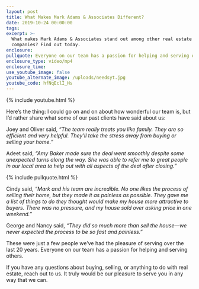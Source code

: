 ```yaml
---
layout: post
title: What Makes Mark Adams & Associates Different?
date: 2019-10-24 00:00:00
tags:
excerpt: >-
  What makes Mark Adams & Associates stand out among other real estate
  companies? Find out today.
enclosure:
pullquote: Everyone on our team has a passion for helping and serving others.
enclosure_type: video/mp4
enclosure_time:
use_youtube_image: false
youtube_alternate_image: /uploads/needsyt.jpg
youtube_code: hfNqEclI_Hs
---
```


{% include youtube.html %}

Here’s the thing: I could go on and on about how wonderful our team is, but I’d rather share what some of our past clients have said about us:

Joey and Oliver said, *“The team really treats you like family. They are so efficient and very helpful. They’ll take the stress away from buying or selling your home.”*

Adeet said, *“Amy Baker made sure the deal went smoothly despite some unexpected turns along the way. She was able to refer me to great people in our local area to help out with all aspects of the deal after closing.”*

{% include pullquote.html %}

Cindy said, *“Mark and his team are incredible. No one likes the process of selling their home, but they made it as painless as possible. They gave me a list of things to do they thought would make my house more attractive to buyers. There was no pressure, and my house sold over asking price in one weekend.”*

George and Nancy said, *“They did so much more than sell the house—we never expected the process to be so fast and painless.”*

These were just a few people we’ve had the pleasure of serving over the last 20 years. Everyone on our team has a passion for helping and serving others.

If you have any questions about buying, selling, or anything to do with real estate, reach out to us. It truly would be our pleasure to serve you in any way that we can.